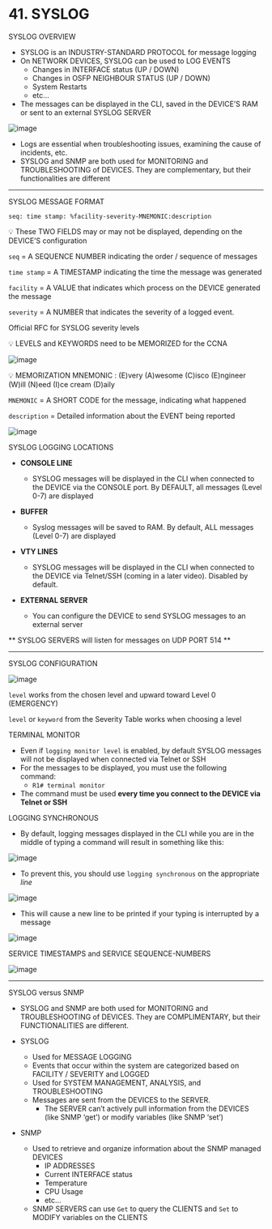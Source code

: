# 41. SYSLOG

SYSLOG OVERVIEW

- SYSLOG is an INDUSTRY-STANDARD PROTOCOL for message logging
- On NETWORK DEVICES, SYSLOG can be used to LOG EVENTS
    - Changes in INTERFACE status (UP / DOWN)
    - Changes in OSFP NEIGHBOUR STATUS (UP / DOWN)
    - System Restarts
    - etc…
- The messages can be displayed in the CLI, saved in the DEVICE’S RAM or sent to an external SYSLOG SERVER

 ![image](https://github.com/vanhoangkha/CCNA_Course_Notes/assets/images/placeholder.png)

- Logs are essential when troubleshooting issues, examining the cause of incidents, etc.
- SYSLOG and SNMP are both used for MONITORING and TROUBLESHOOTING of DEVICES. They are complementary, but their functionalities are different

---

SYSLOG MESSAGE FORMAT

`seq: time stamp: %facility-severity-MNEMONIC:description`

<aside>
💡 These TWO FIELDS may or may not be displayed, depending on the DEVICE’S configuration

</aside>

`seq` = A SEQUENCE NUMBER indicating the order / sequence of messages

`time stamp` = A TIMESTAMP indicating the time the message was generated

`facility` = A VALUE that indicates which process on the DEVICE generated the message

`severity` = A NUMBER that indicates the severity of a logged event.

Official RFC for SYSLOG severity levels

<aside>
💡 LEVELS and KEYWORDS need to be MEMORIZED for the CCNA

</aside>

![image](https://github.com/vanhoangkha/CCNA_Course_Notes/assets/images/placeholder.png)

<aside>
💡 MEMORIZATION MNEMONIC : 
(E)very (A)wesome (C)isco (E)ngineer (W)ill (N)eed (I)ce cream (D)aily

</aside>

`MNEMONIC` = A SHORT CODE for the message, indicating what happened

`description` = Detailed information about the EVENT being reported

![image](https://github.com/vanhoangkha/CCNA_Course_Notes/assets/images/placeholder.png)

SYSLOG LOGGING LOCATIONS

- **CONSOLE LINE**
    - SYSLOG messages will be displayed in the CLI when connected to the DEVICE via the CONSOLE port. By DEFAULT, all messages (Level 0-7) are displayed
- **BUFFER**
    - Syslog messages will be saved to RAM. By default, ALL messages (Level 0-7) are displayed
- **VTY LINES**
    - SYSLOG messages will be displayed in the CLI when connected to the DEVICE via Telnet/SSH (coming in a later video). Disabled by default.

- **EXTERNAL SERVER**
    - You can configure the DEVICE to send SYSLOG messages to an external server

** SYSLOG SERVERS will listen for messages on UDP PORT 514 **

---

SYSLOG CONFIGURATION

![image](https://github.com/vanhoangkha/CCNA_Course_Notes/assets/images/placeholder.png)

`level` works from the chosen level and upward toward Level 0 (EMERGENCY)

`level` or `keyword` from the Severity Table works when choosing a level

TERMINAL MONITOR

- Even if `logging monitor level` is enabled, by default SYSLOG messages will not be displayed when connected via Telnet or SSH
- For the messages to be displayed, you must use the following command:
    - `R1# terminal monitor`
- The command must be used **every time you connect to the DEVICE via Telnet or SSH**

LOGGING SYNCHRONOUS

- By default, logging messages displayed in the CLI while you are in the middle of typing a command will result in something like this:

![image](https://github.com/vanhoangkha/CCNA_Course_Notes/assets/images/placeholder.png)

- To prevent this, you should use `logging synchronous` on the appropriate *line*

![image](https://github.com/vanhoangkha/CCNA_Course_Notes/assets/images/placeholder.png)

- This will cause a new line to be printed if your typing is interrupted by a message

![image](https://github.com/vanhoangkha/CCNA_Course_Notes/assets/images/placeholder.png)

SERVICE TIMESTAMPS and SERVICE SEQUENCE-NUMBERS

![image](https://github.com/vanhoangkha/CCNA_Course_Notes/assets/images/placeholder.png)

---

SYSLOG versus SNMP

- SYSLOG and SNMP are both used for MONITORING and TROUBLESHOOTING of DEVICES. They are COMPLIMENTARY, but their FUNCTIONALITIES are different.

- SYSLOG
    - Used for MESSAGE LOGGING
    - Events that occur within the system are categorized based on FACILITY / SEVERITY and LOGGED
    - Used for SYSTEM MANAGEMENT, ANALYSIS, and TROUBLESHOOTING
    - Messages are sent from the DEVICES to the SERVER.
        - The SERVER can’t actively pull information from the DEVICES (like SNMP ‘get’) or modify variables (like SNMP ‘set’)
- SNMP
    - Used to retrieve and organize information about the SNMP managed DEVICES
        - IP ADDRESSES
        - Current INTERFACE status
        - Temperature
        - CPU Usage
        - etc…
    - SNMP SERVERS can use `Get` to query the CLIENTS and `Set` to MODIFY variables on the CLIENTS
